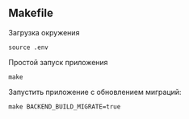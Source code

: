 ## Makefile

Загрузка окружения

```
source .env
```

Простой запуск приложения

```
make
```

Запустить приложение с обновлением миграций:

```
make BACKEND_BUILD_MIGRATE=true
```

